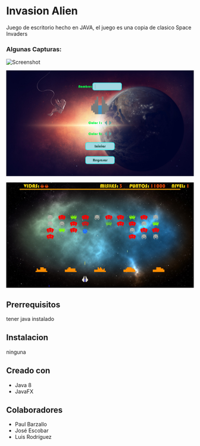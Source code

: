 # Invasion Alien

Juego de escritorio hecho en JAVA, el juego es una copia de clasico Space Invaders 

### Algunas Capturas:

![Screenshot](screenshot0.png)

![Screenshot](screenshot1.png)

![Screenshot](screenshot2.png)

## Prerrequisitos

tener java instalado

## Instalacion

ninguna

## Creado con

* Java 8
* JavaFX

## Colaboradores

* Paul Barzallo
* José Escobar
* Luis Rodríguez 
